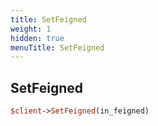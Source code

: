 ```yaml
---
title: SetFeigned
weight: 1
hidden: true
menuTitle: SetFeigned
---
```

## SetFeigned
```perl
$client->SetFeigned(in_feigned)
```